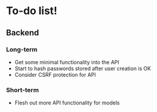 To-do list!
===========

Backend
-------

### Long-term
* Get some minimal functionality into the API
* Start to hash passwords stored after user creation is OK
* Consider CSRF protection for API

### Short-term
* Flesh out more API functionality for models

